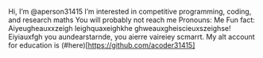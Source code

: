  Hi, I’m @aperson31415
 I’m interested in competitive programming, coding, and research maths
 You will probably not reach me
 Pronouns: Me
 Fun fact: Aiyeugheauxxzeigh leighquaxeighkhe ghweauxgheiscieuxszeighse! Eiyiauxfgh you aundearstarnde, you aierre vaireiey scmarrt.
 My alt account for education is (#here)[https://github.com/acoder31415]
